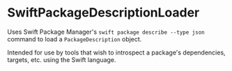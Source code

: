 # SwiftPackageDescriptionLoader

Uses Swift Package Manager's `swift package describe --type json` command to load a `PackageDescription` object.

Intended for use by tools that wish to introspect a package's dependencies, targets, etc. using the Swift language.
